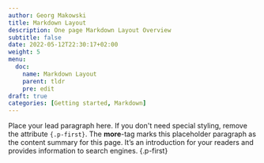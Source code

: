 ```yaml
---
author: Georg Makowski
title: Markdown Layout
description: One page Markdown Layout Overview
subtitle: false
date: 2022-05-12T22:30:17+02:00 
weight: 5
menu:
  doc:
    name: Markdown Layout
    parent: tldr
    pre: edit
draft: true
categories: [Getting started, Markdown]
---
```


Place your lead paragraph here. If you don't need special styling, remove the attribute `{.p-first}`. The **more**-tag marks this placeholder paragraph as the content summary for this page. It’s an introduction for your readers and provides information to search engines.
{.p-first} <!--more-->
